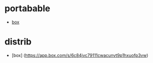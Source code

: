 # portabable
- [box](https://app.box.com/s/s9qqvyz8idexo1dcoasrgml8hqvqsi9h)

# distrib
- [box] (https://app.box.com/s/6c84jvc79111cwacunvt9p1hxuofp3vw)
